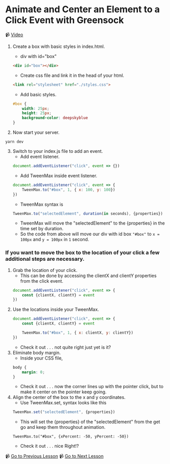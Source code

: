 # Animate and Center an Element to a Click Event with Greensock

📹 [Video](https://egghead.io/lessons/greensock-animate-and-center-an-element-to-a-click-event-with-greensock)

1. Create a box with basic styles in index.html.
    - div with id="box"
    ```html
    <div id="box"></div>
    ```
    - Create css file and link it in the head of your html.
    ```html
    <link rel="stylesheet" href="./styles.css">
    ```
    - Add basic styles.
    ```css
    #box {
        width: 25px;
        height: 25px;
        background-color: deepskyblue
    }
    ```

2. Now start your server.
```
yarn dev
```

3. Switch to your index.js file to add an event.
    - Add event listener.
    ```js
    document.addEventListener("click", event => {}) 
    ```
    - Add TweenMax inside event listener.
    ```js
    document.addEventListener("click", event => {
        TweenMax.to("#box", 1, { x: 100, y: 100})
    })
    ```
    - TweenMax syntax is
    ```js
    TweenMax.to("selectedElement", duration(in seconds), {properties})
    ```
    - TweenMax will move the "selectedElement" to the {properties} in the time set by duration.
    - So the code from above will move our div with id box `"#box"` to `x = 100px` and `y = 100px` in `1` second.



### If you want to move the box to the location of your click a few additional steps are necessary.

1. Grab the location of your click.
    - This can be done by accessing the clientX and clientY properties from the click event.
    ```js
    document.addEventListener("click", event => {
        const {clientX, clientY} = event
    })
    ```
2. Use the locations inside your TweenMax.
    ```js
    document.addEventListener("click", event => {
        const {clientX, clientY} = event

        TweenMax.to("#box", 1, { x: clientX, y: clientY})
    })
    ```
    - Check it out . . . not quite right just yet is it? 
3. Eliminate body margin.
    - Inside your CSS file,
    ```css
    body {
        margin: 0;
    }
    ```
    - Check it out . . . now the corner lines up with the pointer click, but to make it center on the pointer keep going.
4. Align the center of the box to the x and y coordinates.
    - Use TweenMax.set, syntax looks like this
    ```js
    TweenMax.set("selectedElement", {properties})
    ```
    - This will set the {properties} of the "selectedElement" from the get go and keep them throughout animation.
    ```
    TweenMax.to("#box", {xPercent: -50, yPercent: -50})
    ```
    - Check it out . . . nice Right!?

📹 [Go to Previous Lesson](https://egghead.io/lessons/greensock-setup-greensock-as-a-module-with-parcel) 
📹 [Go to Next Lesson](https://egghead.io/lessons/greensock-rotate-an-element-based-on-previous-values-with-greensock)